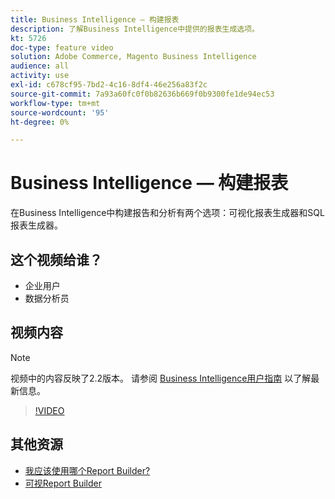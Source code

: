 ```yaml
---
title: Business Intelligence — 构建报表
description: 了解Business Intelligence中提供的报表生成选项。
kt: 5726
doc-type: feature video
solution: Adobe Commerce, Magento Business Intelligence
audience: all
activity: use
exl-id: c678cf95-7bd2-4c16-8df4-46e256a83f2c
source-git-commit: 7a93a60fc0f0b82636b669f0b9300fe1de94ec53
workflow-type: tm+mt
source-wordcount: '95'
ht-degree: 0%

---
```


# Business Intelligence — 构建报表

在Business Intelligence中构建报告和分析有两个选项：可视化报表生成器和SQL报表生成器。

## 这个视频给谁？

- 企业用户
- 数据分析员

## 视频内容

>[!NOTE]
>
>视频中的内容反映了2.2版本。 请参阅 [Business Intelligence用户指南](https://docs.magento.com/mbi/) 以了解最新信息。

>[!VIDEO](https://video.tv.adobe.com/v/35981?quality=12&learn=on)

## 其他资源

- [我应该使用哪个Report Builder?](https://docs.magento.com/mbi/data-user/reports/report-builder-options.html)
- [可视Report Builder](https://docs.magento.com/mbi/data-user/reports/ess-rpt-build-visual.html)
